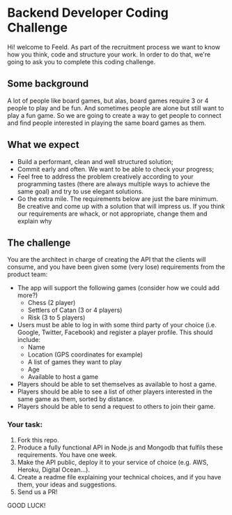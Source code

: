 # Backend Developer Coding Challenge

Hi! welcome to Feeld. As part of the recruitment process we want to know how you think, code and structure your work. In order to do that, we're going to ask you to complete this coding challenge. 

## Some background

A lot of people like board games, but alas, board games require 3 or 4 people to play and be fun. And sometimes people are alone but still want to play a fun game. So we are going to create a way to get people to connect and find people interested in playing the same board games as them.

## What we expect

* Build a performant, clean and well structured solution;
* Commit early and often. We want to be able to check your progress;
* Feel free to address the problem creatively according to your programming tastes (there are always multiple ways to achieve the same goal) and try to use elegant solutions.
* Go the extra mile. The requirements below are just the bare minimum. Be creative and come up with a solution that will impress us. If you think our requirements are whack, or not appropriate, change them and explain why 

## The challenge

You are the architect in charge of creating the API that the clients will consume, and you have been given some (very lose) requirements from the product team:

* The app will support the following games (consider how we could add more?)
    * Chess (2 player)
    * Settlers of Catan (3 or 4 players) 
    * Risk (3 to 5 players)
* Users must be able to log in with some third party of your choice (i.e. Google, Twitter, Facebook) and register a player profile. This should include:
    * Name
    * Location (GPS coordinates for example)
    * A list of games they want to play
    * Age
    * Available to host a game
* Players should be able to set themselves as available to host a game.
* Players should be able to see a list of other players interested in the same game as them, sorted by distance.
* Players should be able to send a request to others to join their game.

### Your task:

1. Fork this repo.
2. Produce a fully functional API in Node.js and Mongodb that fulfils these requirements. You have one week.
3. Make the API public, deploy it to your service of choice (e.g. AWS, Heroku, Digital Ocean...).
4. Create a readme file explaining your technical choices, and if you have them, your ideas and suggestions.
5. Send us a PR!

GOOD LUCK!

